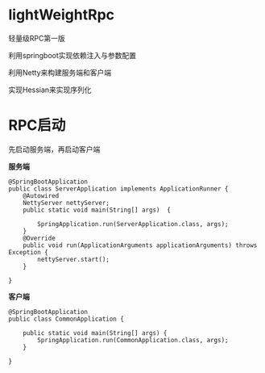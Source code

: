 # lightWeightRpc
轻量级RPC第一版

利用springboot实现依赖注入与参数配置

利用Netty来构建服务端和客户端

实现Hessian来实现序列化

# RPC启动
先启动服务端，再启动客户端

**服务端**
```
@SpringBootApplication
public class ServerApplication implements ApplicationRunner {
    @Autowired
    NettyServer nettyServer;
    public static void main(String[] args)  {

        SpringApplication.run(ServerApplication.class, args);
    }
    @Override
    public void run(ApplicationArguments applicationArguments) throws Exception {
        nettyServer.start();
    }

}
```
**客户端**
```
@SpringBootApplication
public class CommonApplication {

    public static void main(String[] args) {
        SpringApplication.run(CommonApplication.class, args);
    }

}
```
